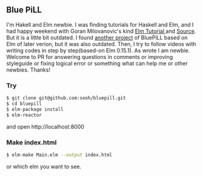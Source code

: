 
Blue PiLL
---

I'm Hakell and Elm newbie. I was finding tutorials for Haskell and Elm,
and I had happy weekend with Goran Milovanovic's kind [Elm Tutorial
](https://www.youtube.com/playlist?list=PLtdCJGSpculbDT_p4ED9oLTJQrzoM1QEL) and
[Source](https://github.com/GoranM/bluepill).  But it is a little bit outdated.
I found [another project](https://github.com/tmmcguire/bluepill)
of BluePiLL based on Elm of later verion, but it was also outdated. Then, I try
to follow videos with writing codes in step by step(based-on Elm 0.15.1).
As wrote I am newbie. Welcome to PR for answering questions in comments or
improving styleguide or fixing logical error or something what can help me or
other newbies. Thanks!


### Try

``` sh
$ git clone git@github.com:seoh/bluepill.git
$ cd bluepill
$ elm-package install
$ elm-reactor
```

and open http://localhost:8000

### Make index.html

``` sh
$ elm-make Main.elm --output index.html
```

or which elm you want to see.

